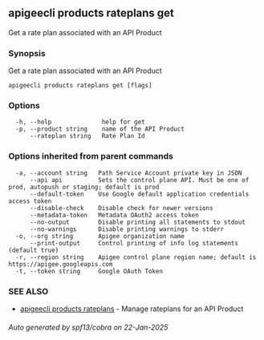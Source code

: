 ## apigeecli products rateplans get

Get a rate plan associated with an API Product

### Synopsis

Get a rate plan associated with an API Product

```
apigeecli products rateplans get [flags]
```

### Options

```
  -h, --help              help for get
  -p, --product string    name of the API Product
      --rateplan string   Rate Plan Id
```

### Options inherited from parent commands

```
  -a, --account string   Path Service Account private key in JSON
      --api api          Sets the control plane API. Must be one of prod, autopush or staging; default is prod
      --default-token    Use Google default application credentials access token
      --disable-check    Disable check for newer versions
      --metadata-token   Metadata OAuth2 access token
      --no-output        Disable printing all statements to stdout
      --no-warnings      Disable printing warnings to stderr
  -o, --org string       Apigee organization name
      --print-output     Control printing of info log statements (default true)
  -r, --region string    Apigee control plane region name; default is https://apigee.googleapis.com
  -t, --token string     Google OAuth Token
```

### SEE ALSO

* [apigeecli products rateplans](apigeecli_products_rateplans.md)	 - Manage rateplans for an API Product

###### Auto generated by spf13/cobra on 22-Jan-2025
